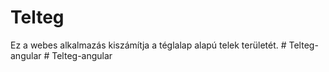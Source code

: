 # Telteg

Ez a webes alkalmazás kiszámítja a téglalap alapú telek területét.
#   T e l t e g - a n g u l a r  
 #   T e l t e g - a n g u l a r  
 
